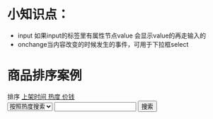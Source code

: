 # 小知识点：
- input 如果input的标签里有属性节点value 会显示value的再走输入的
- onchange当内容改变的时候发生的事件，可用于下拉框select
# 商品排序案例
<body>
   <section class="box">
        <nav>
            <span>排序</span>
            <a href="javascript:void(0);" data-name="time">
                <i class="up"></i>
                <i class="down"></i>
                上架时间
            </a>
            <a href="javascript:void(0);" data-name="hot">
                <i class="up"></i>
                <i class="down"></i>
                热度
            </a>
            <a href="javascript:void(0);" data-name="price">
                <i class="up "></i>
                <i class="down"></i>
                价钱
            </a>
            <div>
                <select name="" id="sele">
                    <option value="hot">按照热度搜索</option>
                    <option value="price">按照价格搜索</option>
                    <option value="hot">按照文字搜索</option>
                </select>
                <input type="text">
                <button id="search">搜索</button>
            </div>
        </nav>
        <ul class="list" id="ul">
            <!-- <li>
                <img src="./img/2.jpg" alt="">
                <p>商品名称:<span>dsdsadsads</span></p>
                <p>上架时间:<span>2019-10-10</span></p>
                <p>商品热度:<span>32</span></p>
                <p>商品价格::<span>200</span></p>
            </li> -->
        </ul>
       
   </section>
<!-- <script src="./json/product.js"></script> -->
<script>
    /*
        live server 插件
        http://127.0.0.1:5500/index.html 使用右键选择 open with live server


        json文件需要通过服务器环境去拿，安装live server的目的是在编辑器中开一个服务器
        当开了服务器之后，就可以通过http请求（fetch）的方式拿到json文件



        11月9日 我们开始进行ajax请求

        fetch(文件路径).then(d=>d.json())
        .then(data=>{
            console.log(data);
        })

        谁先理解这句话，谁就不会在ajax这里掉坑。

        数据请求不难，一句话的事，难的时候，拿到数据怎么办？


        需求:
            1.请求数据，拿到那10个数据
            2.把数据变成页面结构（把数据渲染到页面）
            3.排序:
                上架时间排序
                热度排序
                价格排序
            
            4.扩展功能:
                搜索:
                    按照商品名称搜索
                    按照商品价格搜索
                    按照商品热度搜索
    */
    // console.log(fetch);
    fetch('./json/product.json')
    .then(d=>d.json())
    .then(data=>{
        // console.log(data);

        //一个li结构
    //     let temp = `
    //         <li>
    //             <img src="./img/2.jpg" alt="">
    //             <p>商品名称:<span>dsdsadsads</span></p>
    //             <p>上架时间:<span>2019-10-10</span></p>
    //             <p>商品热度:<span>32</span></p>
    //             <p>商品价格::<span>200</span></p>
    //         </li>
    //    `;

        console.log(data);

        let newdata = data.concat(); //复制一份新数组，为了一会排序的时候不影响原数组
        //渲染数据
        function render(newdata){
            //lis就是数据生成的结构
            let lis = newdata.map(({title,img,price,time,hot},i)=>{
        //    const {title,img,price,time,hot} = item;
                return (
                `<li>
                    <img src="${img}" alt="">
                    <p
                        title="${title}"
                    >商品名称:<span>${title.substr(0,6)}</span></p>
                    <p>上架时间:<span>${time}</span></p>
                    <p>商品热度:<span>${hot}</span></p>
                    <p>商品价格::<span>${price}</span></p>
                </li>`
                );
            }).join('');
            ul.innerHTML = lis;
        }
        render(newdata);
    /*
        排序：
            sort()
            高阶函数 -> 
                参数允许传入一个函数，一般来说都是传一个函数返回一个新函数
            默认按照ascll码进行排列  1,12,2
            从小到大
                (a,b)=>{
                    return 必须返回合法的数字  > 0 正数 交换位置 a - b;  3,5
                }
            从大到小
                (a,b) =>{
                    return b - a
                }
                
            随机排序
                ()=>{
                    return Math.random() - 0.5;
                }
    */ 
    
    const as = document.querySelectorAll('a');
    as.forEach((ele,i)=>{
        //每个A都添加了一个自定义属性
        ele.onoff = true; //默认为从小到大
        ele.onclick = function(){
            // alert(i);
            // console.dir(this.dataset.name);
            if(this.onoff){
                newdata.sort((a,b)=>{
                    console.log(a-b);
                    //如果是time，就按照转时间的方式去操作，转完之后就能相减，就能成功返回数字
                    if(this.dataset.name === 'time'){
                        return new Date( a.time ) - new Date( b.time )
                    }
                    //否则按照数字相减的方式
                    return a[this.dataset.name] - b[this.dataset.name];
                });
                this.children[1].classList.remove('activeb');
                this.children[0].classList.add('activet');
            }else{
                newdata.sort((a,b)=>{
                    //如果是time，就按照转时间的方式去操作
                    if(this.dataset.name === 'time'){
                        return  new Date( b.time ) - new Date( a.time )
                    }
                    //否则按照数字相减的方式
                    return b[this.dataset.name] - a[this.dataset.name];
                });
                this.children[0].classList.remove('activet');
                this.children[1].classList.add('activeb');
            }
            //按照从小到大
            // if(this.onoff){
            //     this.children[1].classList.remove('activeb');
            //     this.children[0].classList.add('activet');
            // }else{
            //     this.children[0].classList.remove('activet');
            //     this.children[1].classList.add('activeb');
            // }
            // console.log(newdata);
            this.onoff = !this.onoff;
            render(newdata);
        }
        //'2017-02-08' - '2017-01-25'
    });


    console.log(as.length);





    });


    
</script>
</body>
</html>